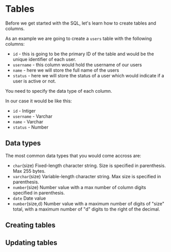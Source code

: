 # Tables

Before we get started with the SQL, let's learn how to create tables and columns.

As an example we are going to create a `users` table with the following columns:

* `id` - this is going to be the primary ID of the table and would be the unique identifier of each user.
* `username` - this column would hold the username of our users
* `name` - here we will store the full name of the users
* `status` - here we will store the status of a user which would indicate if a user is active or not.

You need to specify the data type of each column.

In our case it would be like this:

* `id` - Intiger
* `username` - Varchar
* `name` - Varchar
* `status` - Number

## Data types

The most common data types that you would come accross are:

* `char`(size)	Fixed-length character string. Size is specified in parenthesis. Max 255 bytes.
* `varchar`(size)	Variable-length character string. Max size is specified in parenthesis.
* `number`(size)	Number value with a max number of column digits specified in parenthesis.
* `date`	Date value
* `number`(size,d)	Number value with a maximum number of digits of "size" total, with a maximum number of "d" digits to the right of the decimal.

## Creating tables

## Updating tables